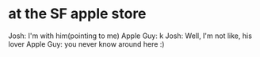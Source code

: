 <!--
id: 35617834
link: http://tumblr.atmos.org/post/35617834/at-the-sf-apple-store
slug: at-the-sf-apple-store
date: Wed May 21 2008 18:17:00 GMT-0700 (PDT)
publish: 2008-05-021
tags: 
title: at the SF apple store
-->


at the SF apple store
=====================

Josh: I'm with him(pointing to me) Apple Guy: k Josh: Well, I'm not
like, his lover Apple Guy: you never know around here :)

